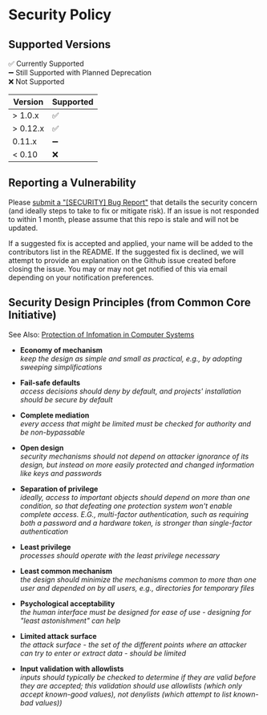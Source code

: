 # Security Policy

## Supported Versions
<!-- Use this section to tell people about which versions of your project are
currently being supported with security updates -->

:white_check_mark: Currently Supported  
:heavy_minus_sign: Still Supported with Planned Deprecation  
:x: Not Supported  

| Version | Supported          |
| ------- | ------------------ |
| > 1.0.x | :white_check_mark: |
| > 0.12.x | :white_check_mark: |
|  0.11.x  | :heavy_minus_sign: |
| < 0.10   | :x:                |

## Reporting a Vulnerability

Please [submit a "\[SECURITY\] Bug Report"][submit an issue] that details the security concern (and ideally steps to take to fix or mitigate risk). If an issue is not responded to within 1 month, please
assume that this repo is stale and will not be updated.

If a suggested fix is accepted and applied, your name will be added to the contributors list in the README. If the suggested fix is declined, we will attempt to provide an explanation on the
Github issue created before closing the issue. You may or may not get notified of this via email depending on your notification preferences.


## Security Design Principles (from Common Core Initiative)
See Also: [Protection of Infomation in Computer Systems][Saltzher & Schroeder]

- **Economy of mechanism**  
_keep the design as simple and small as practical, e.g., by adopting sweeping simplifications_

- **Fail-safe defaults**  
_access decisions should deny by default, and projects' installation should be secure by default_

- **Complete mediation**  
_every access that might be limited must be checked for authority and be non-bypassable_

- **Open design**  
_security mechanisms should not depend on attacker ignorance of its design, but instead on more easily protected and changed information like keys and passwords_

- **Separation of privilege**  
_ideally, access to important objects should depend on more than one condition, so that defeating one protection system won't enable complete access. E.G., multi-factor authentication, such as requiring both a password and a hardware token, is stronger than single-factor authentication_

- **Least privilege**  
_processes should operate with the least privilege necessary_

- **Least common mechanism**  
_the design should minimize the mechanisms common to more than one user and depended on by all users, e.g., directories for temporary files_

- **Psychological acceptability**  
_the human interface must be designed for ease of use - designing for "least astonishment" can help_

- **Limited attack surface**  
_the attack surface - the set of the different points where an attacker can try to enter or extract data - should be limited_

- **Input validation with allowlists**  
_inputs should typically be checked to determine if they are valid before they are accepted; this validation should use allowlists (which only accept known-good values), not denylists (which attempt to list known-bad values))_

[submit an issue]: https://github.com/devlinjunker/example.cii/issues/new?template=bug_report.md&labels=bug,-priority,security&title=[SECURITY]
[Saltzher & Schroeder]: https://web.mit.edu/Saltzer/www/publications/protection/
